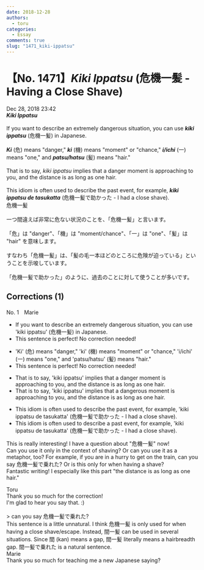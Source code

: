 ```yaml
---
date: 2018-12-28
authors:
  - toru
categories:
  - Essay
comments: true
slug: "1471_kiki-ippatsu"
---
```


# 【No. 1471】<strong><em>Kiki Ippatsu</strong></em> (危機一髪 - Having a Close Shave)
<div class="date">Dec 28, 2018 23:42</div>
<div id="post"><div id="body_show_ori">
<strong><em>Kiki Ippatsu</strong></em><br/><br/>If you want to describe an extremely dangerous situation, you can use <strong><em>kiki ippatsu</em></strong> (危機一髪) in Japanese.<br/><br/><strong><em>Ki</em></strong> (危) means "danger," <strong><em>ki</em></strong> (機) means "moment" or "chance," <strong><em>i/ichi</em></strong> (一) means "one," and <strong><em>patsu/hatsu</em></strong> (髪) means "hair."<br/><br/>That is to say, <em>kiki ippatsu</em> implies that a danger moment is approaching to you, and the distance is as long as one hair.<br/><br/>This idiom is often used to describe the past event, for example, <strong><em>kiki ippatsu de tasukatta</em></strong> (危機一髪で助かった - I had a close shave).
</div></div>

<!-- more -->

<div id="post_ja"><div id="body_show_mo">
危機一髪<br/><br/>一つ間違えば非常に危ない状況のことを、「危機一髪」と言います。<br/><br/>「危」は "danger"、「機」は "moment/chance"、「一」は "one"、「髪」は "hair" を意味します。<br/><br/>すなわち「危機一髪」は、「髪の毛一本ほどのところに危険が迫っている」ということを示唆しています。<br/><br/>「危機一髪で助かった」のように、過去のことに対して使うことが多いです。
</div></div>

## Corrections (1)
<div id="block"><div class="first_name"> No. 1　<span class="just_name">Marie</span></div><div id="block2">
<ul class="correction_field">
<li class="incorrect">If you want to describe an extremely dangerous situation, you can use 'kiki ippatsu' (危機一髪) in Japanese.</li>
<li class="corrected perfect">This sentence is perfect! No correction needed!</li>
</ul>
<ul class="correction_field">
<li class="incorrect">'Ki' (危) means "danger," 'ki' (機) means "moment" or "chance," 'i/ichi' (一) means "one," and 'patsu/hatsu' (髪) means "hair."</li>
<li class="corrected perfect">This sentence is perfect! No correction needed!</li>
</ul>
<ul class="correction_field">
<li class="incorrect">That is to say, 'kiki ippatsu' implies that a danger moment is approaching to you, and the distance is as long as one hair.</li>
<li class="corrected correct">
That is to say, 'kiki ippatsu' implies that a danger<span class="f_blue">ous</span> moment is approaching <span class="sline">to </span>you, and the distance is as long as one hair.
</li>
</ul>
<ul class="correction_field">
<li class="incorrect">This idiom is often used to describe the past event, for example, 'kiki ippatsu de tasukatta' (危機一髪で助かった - I had a close shave).</li>
<li class="corrected correct">
This idiom is often used to describe <span class="f_blue">a</span> past event, for example, 'kiki ippatsu de tasukatta' (危機一髪で助かった - I had a close shave).
</li>
</ul>
<p class="comment_small">
 This is really interesting! I have a question about "危機一髪" now!
 <br/>
 Can you use it only in the context of shaving? Or can you use it as a metaphor, too? For example, if you are in a hurry to get on the train, can you say 危機一髪で乗れた? Or is this only for when having a shave?
 <br/>
 Fantastic writing! I especially like this part "the distance is as long as one hair."
</p>

</div><div class="name"><span class="just_name">Toru</span><br>
Thank you so much for the correction!<br/>I'm glad to hear you say that. :)<br/><br/>&gt; can you say 危機一髪で乗れた? <br/>This sentence is a little unnatural. I think 危機一髪 is only used for when having a close shave/escape. Instead, 間一髪 can be used in several situations. Since 間 (kan) means a gap, 間一髪 literally means a hairbreadth gap. 間一髪で乗れた is a natural sentence.
</div>
<div class="name"><span class="just_name">Marie</span><br>
Thank you so much for teaching me a new Japanese saying?
</div>
</div>
